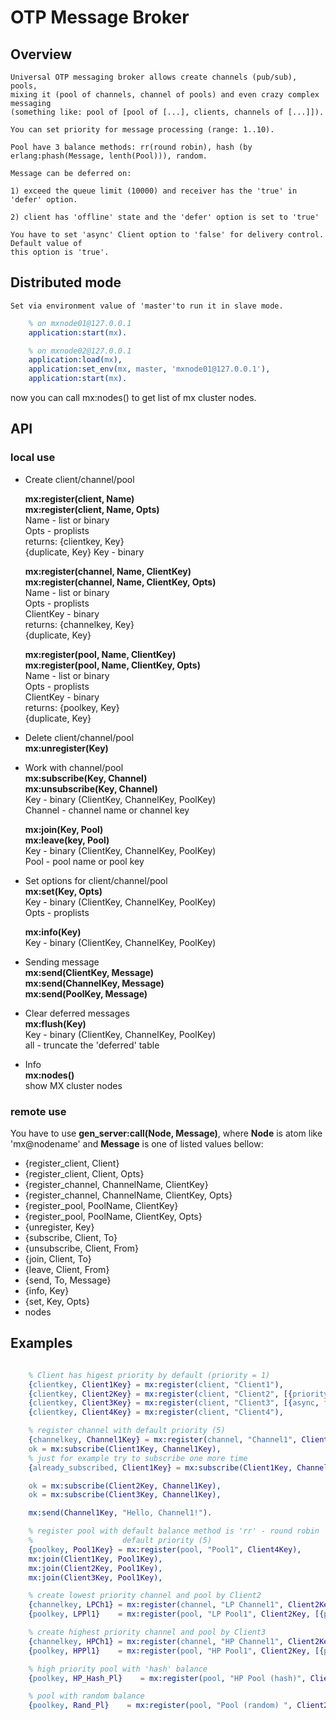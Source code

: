 # OTP Message Broker

## Overview
    Universal OTP messaging broker allows create channels (pub/sub), pools,
    mixing it (pool of channels, channel of pools) and even crazy complex messaging
    (something like: pool of [pool of [...], clients, channels of [...]]).

    You can set priority for message processing (range: 1..10).

    Pool have 3 balance methods: rr(round robin), hash (by erlang:phash(Message, lenth(Pool))), random.

    Message can be deferred on:

    1) exceed the queue limit (10000) and receiver has the 'true' in 'defer' option.

    2) client has 'offline' state and the 'defer' option is set to 'true'

    You have to set 'async' Client option to 'false' for delivery control. Default value of
    this option is 'true'.

## Distributed mode

    Set via environment value of 'master'to run it in slave mode.
```erlang
    % on mxnode01@127.0.0.1
    application:start(mx).
```
```erlang
    % on mxnode02@127.0.0.1
    application:load(mx),
    application:set_env(mx, master, 'mxnode01@127.0.0.1'),
    application:start(mx).
```

now you can call mx:nodes() to get list of mx cluster nodes.

## API

### local use

* Create client/channel/pool

    **mx:register(client, Name)**  
    **mx:register(client, Name, Opts)**  
    Name - list or binary  
    Opts - proplists  
    returns: {clientkey, Key}  
                   {duplicate, Key}
            Key - binary

    **mx:register(channel, Name, ClientKey)**  
    **mx:register(channel, Name, ClientKey, Opts)**  
          Name - list or binary  
          Opts - proplists  
          ClientKey - binary  
          returns: {channelkey, Key}  
                   {duplicate, Key}

    **mx:register(pool, Name, ClientKey)**  
    **mx:register(pool, Name, ClientKey, Opts)**  
          Name - list or binary  
          Opts - proplists  
          ClientKey - binary  
          returns: {poolkey, Key}  
                   {duplicate, Key}  

* Delete client/channel/pool  
    **mx:unregister(Key)**

* Work with channel/pool  
    **mx:subscribe(Key, Channel)**  
    **mx:unsubscribe(Key, Channel)**  
          Key - binary (ClientKey, ChannelKey, PoolKey)  
          Channel - channel name or channel key

    **mx:join(Key, Pool)**  
    **mx:leave(key, Pool)**  
          Key - binary (ClientKey, ChannelKey, PoolKey)  
          Pool - pool name or pool key

* Set options for client/channel/pool  
    **mx:set(Key, Opts)**  
          Key - binary (ClientKey, ChannelKey, PoolKey)  
          Opts - proplists

    **mx:info(Key)**  
          Key - binary (ClientKey, ChannelKey, PoolKey)

* Sending message  
  **mx:send(ClientKey, Message)**  
  **mx:send(ChannelKey, Message)**  
  **mx:send(PoolKey, Message)**

* Clear deferred messages  
    **mx:flush(Key)**  
        Key - binary (ClientKey, ChannelKey, PoolKey)  
        all - truncate the 'deferred' table

* Info  
    **mx:nodes()**  
        show MX cluster nodes

### remote use

You have to use **gen_server:call(Node, Message)**, where
**Node** is atom like 'mx@nodename' and **Message** is one of listed values bellow:
- {register_client, Client}
- {register_client, Client, Opts}
- {register_channel, ChannelName, ClientKey}
- {register_channel, ChannelName, ClientKey, Opts}
- {register_pool, PoolName, ClientKey}
- {register_pool, PoolName, ClientKey, Opts}
- {unregister, Key}
- {subscribe, Client, To}
- {unsubscribe, Client, From}
- {join, Client, To}
- {leave, Client, From}
- {send, To, Message}
- {info, Key}
- {set, Key, Opts}
- nodes

## Examples

```erlang

    % Client has higest priority by default (priority = 1)
    {clientkey, Client1Key} = mx:register(client, "Client1"),
    {clientkey, Client2Key} = mx:register(client, "Client2", [{priority, 8}]),
    {clientkey, Client3Key} = mx:register(client, "Client3", [{async, false}, {defer, true}]),
    {clientkey, Client4Key} = mx:register(client, "Client4"),

    % register channel with default priority (5)
    {channelkey, Channel1Key} = mx:register(channel, "Channel1", Client4Key),
    ok = mx:subscribe(Client1Key, Channel1Key),
    % just for example try to subscribe one more time
    {already_subscribed, Client1Key} = mx:subscribe(Client1Key, Channel1Key),

    ok = mx:subscribe(Client2Key, Channel1Key),
    ok = mx:subscribe(Client3Key, Channel1Key),

    mx:send(Channel1Key, "Hello, Channel1!").

    % register pool with default balance method is 'rr' - round robin
    %                    default priority (5)
    {poolkey, Pool1Key} = mx:register(pool, "Pool1", Client4Key),
    mx:join(Client1Key, Pool1Key),
    mx:join(Client2Key, Pool1Key),
    mx:join(Client3Key, Pool1Key),

    % create lowest priority channel and pool by Client2
    {channelkey, LPCh1} = mx:register(channel, "LP Channel1", Client2Key, [{priority, 10}]),
    {poolkey, LPPl1}    = mx:register(pool, "LP Pool1", Client2Key, [{priority, 10}]),

    % create highest priority channel and pool by Client3
    {channelkey, HPCh1} = mx:register(channel, "HP Channel1", Client2Key, [{priority, 1}]),
    {poolkey, HPPl1}    = mx:register(pool, "HP Pool1", Client2Key, [{priority, 1}]),

    % high priority pool with 'hash' balance
    {poolkey, HP_Hash_Pl}    = mx:register(pool, "HP Pool (hash)", Client2Key, [{priority, 1}, {balance, hash}]),

    % pool with random balance
    {poolkey, Rand_Pl}    = mx:register(pool, "Pool (random) ", Client2Key, [balance, hash}]),

```

